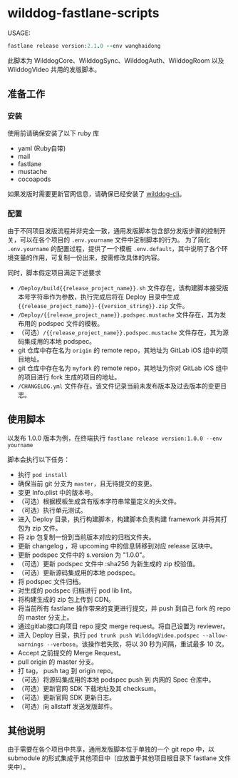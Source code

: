 # wilddog-fastlane-scripts

USAGE:

```ruby
fastlane release version:2.1.0 --env wanghaidong
``` 

此脚本为 WilddogCore、WilddogSync、WilddogAuth、WilddogRoom 以及 WilddogVideo 共用的发版脚本。

## 准备工作

### 安装

使用前请确保安装了以下 ruby 库

- yaml (Ruby自带)
- mail
- fastlane
- mustache 
- cocoapods

如果发版时需要更新官网信息，请确保已经安装了 [wilddog-cli](https://github.com/stackOverMind/wilddog-cli)。

### 配置

由于不同项目发版流程并非完全一致，通用发版脚本包含部分发版步骤的控制开关，可以在各个项目的 `.env.yourname` 文件中定制脚本的行为。
为了简化 `.env.yourname` 的配置过程，提供了一个模板 `.env.default`，其中说明了各个环境变量的作用，可复制一份出来，按需修改具体的内容。

同时，脚本假定项目满足下述要求

- `/Deploy/build{{release_project_name}}.sh` 文件存在，该构建脚本接受版本号字符串作为参数，执行完成后将在 Deploy 目录中生成 `{{release_project_name}}-{{version_string}}.zip` 文件。
- `/Deploy/{{release_project_name}}.podspec.mustache` 文件存在，其为发布用的 podspec 文件的模板。
- （可选）`/{{release_project_name}}.podspec.mustache` 文件存在，其为源码集成用的本地 podspec。
- git 仓库中存在名为 `origin` 的 remote repo，其地址为 GitLab iOS 组中的项目地址。
- git 仓库中存在名为 `myfork` 的 remote repo，其地址为你对 GitLab iOS 组中的项目进行 fork 生成的项目的地址。
- `/CHANGELOG.yml` 文件存在。该文件记录当前未发布版本及过去版本的变更日志。

## 使用脚本

以发布 1.0.0 版本为例，在终端执行 `fastlane release version:1.0.0 --env yourname`

脚本会执行以下任务：

- 执行 `pod install`
- 确保当前 git 分支为 `master`，且无待提交的变更。
- 变更 Info.plist 中的版本号。
- （可选）根据模板生成含有版本字符串常量定义的头文件。
- （可选）执行单元测试。
- 进入 Deploy 目录，执行构建脚本，构建脚本负责构建 framework 并将其打包为 zip 文件。
- 将 zip 包复制一份到当前版本对应的归档文件夹。
- 更新 changelog ，将 upcoming 中的信息转移到对应 release 区块中。
- 更新 podspec 文件中的 s.version 为 "1.0.0"。
- （可选）更新 podspec 文件中 :sha256 为新生成的 zip 校验值。
- （可选）更新源码集成用的本地 podspec。
- 将 podspec 文件归档。
- 对生成的 podspec 归档进行 pod lib lint。
- 将构建生成的 zip 包上传到 CDN。
- 将当前所有 fastlane 操作带来的变更进行提交，并 push 到自己 fork 的 repo 的 master 分支上。
- 通过gitlab接口向项目 repo 提交 merge request。将自己设置为 reviewer。
- 进入 Deploy 目录，执行 `pod trunk push WilddogVideo.podspec --allow-warnings --verbose`。该操作若失败，将以 30 秒为间隔，重试最多 10 次。
- Accept 之前提交的 Merge Request。
- pull origin 的 master 分支。
- 打 tag， push tag 到 origin repo。
- （可选）将源码集成用的本地 podspec push 到 内网的 Spec 仓库中。
- （可选）更新官网 SDK 下载地址及其 checksum。
- （可选）更新官网 SDK 更新日志。
- （可选）向 allstaff 发送发版邮件。

## 其他说明

由于需要在各个项目中共享，通用发版脚本位于单独的一个 git repo 中，以 submodule 的形式集成于其他项目中（应放置于其他项目根目录下 fastlane 文件夹中）。
